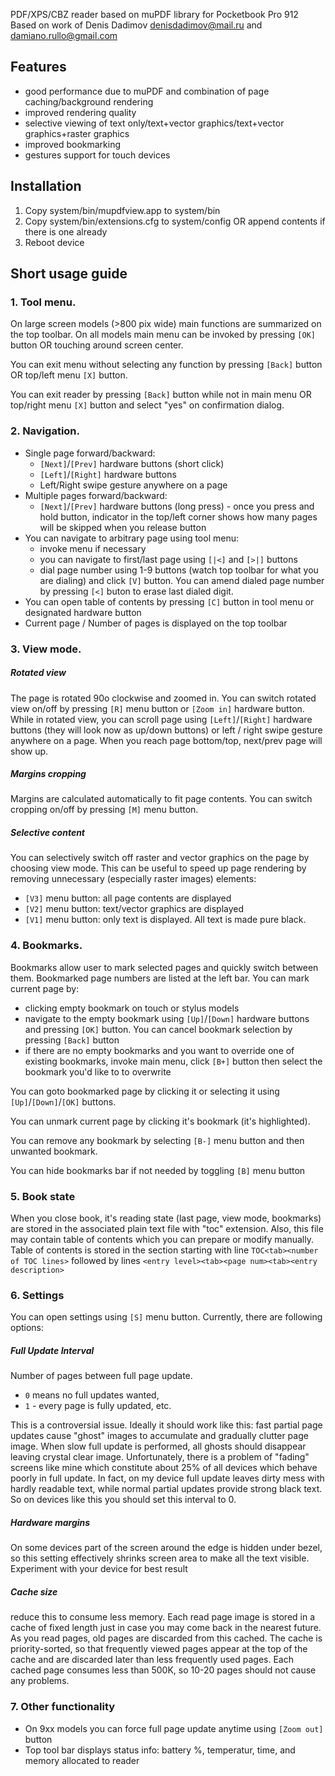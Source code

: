 PDF/XPS/CBZ reader based on muPDF library for Pocketbook Pro 912
Based on work of Denis Dadimov <denisdadimov@mail.ru> and <damiano.rullo@gmail.com>

## Features

- good performance due to muPDF and combination of page caching/background rendering
- improved rendering quality
- selective viewing of text only/text+vector graphics/text+vector graphics+raster graphics
- improved bookmarking
- gestures support for touch devices

## Installation

1. Copy system/bin/mupdfview.app to system/bin
2. Copy system/bin/extensions.cfg to system/config OR append contents if there is one already
3. Reboot device

## Short usage guide

### 1. Tool menu.

On large screen models (>800 pix wide) main functions are summarized on the top toolbar. On all models main menu can be invoked by pressing `[OK]` button OR touching around screen center. 

You can exit menu without selecting any function by pressing `[Back]` button OR top/left menu `[X]` button.

You can exit reader by pressing `[Back]` button while not in main menu OR top/right menu `[X]` button and select "yes" on confirmation dialog.

### 2. Navigation.

* Single page forward/backward:
  - `[Next]`/`[Prev]` hardware buttons (short click)
  - `[Left]`/`[Right]` hardware buttons
  - Left/Right swipe gesture anywhere on a page
* Multiple pages forward/backward:
  - `[Next]`/`[Prev]` hardware buttons (long press) - once you press and hold button, indicator in the top/left corner shows how many pages will be skipped when you release button
* You can navigate to arbitrary page using tool menu:
  - invoke menu if necessary
  - you can navigate to first/last page using `[|<]` and `[>|]` buttons
  - dial page number using 1-9 buttons (watch top toolbar for what you are dialing) and click `[V]` button. You can amend dialed page number by pressing `[<]` buton to erase last dialed digit.
* You can open table of contents by pressing `[C]` button in tool menu or designated hardware button
* Current page / Number of pages is displayed on the top toolbar

### 3. View mode.
##### Rotated view
 
The page is rotated 90o clockwise and zoomed in. You can switch rotated view on/off by pressing `[R]` menu button or `[Zoom in]` hardware button. While in rotated view, you can scroll page using `[Left]`/`[Right]` hardware buttons (they will look now as up/down buttons) or left / right swipe gesture anywhere on a page. When you reach page bottom/top, next/prev page will show up.

##### Margins cropping

Margins are calculated automatically to fit page contents. You can switch cropping on/off by pressing `[M]` menu button.

##### Selective content

You can selectively switch off raster and vector graphics on the page by choosing view mode. This can be useful to speed up page rendering by removing unnecessary (especially raster images) elements:
* `[V3]` menu button: all page contents are displayed
* `[V2]` menu button: text/vector graphics are displayed
* `[V1]` menu button: only text is displayed. All text is made pure black.

### 4. Bookmarks.

Bookmarks allow user to mark selected pages and quickly switch between them. Bookmarked page numbers are listed at the left bar. You can mark current page by:
- clicking empty bookmark on touch or stylus models
- navigate to the empty bookmark using `[Up]`/`[Down]` hardware buttons and pressing `[OK]` button. You can cancel bookmark selection by pressing `[Back]` button
- if there are no empty bookmarks and you want to override one of existing bookmarks, invoke main menu, click `[B+]` button then select the bookmark you'd like to to overwrite

You can goto bookmarked page by clicking it or selecting it using `[Up]`/`[Down]`/`[OK]` buttons.

You can unmark current page by clicking it's bookmark (it's highlighted).

You can remove any bookmark by selecting `[B-]` menu button and then unwanted bookmark.

You can hide bookmarks bar if not needed by toggling `[B]` menu button

### 5. Book state

When you close book, it's reading state (last page, view mode, bookmarks) are stored in the associated plain text file with "toc" extension.  Also, this file may contain table of contents which you can prepare or modify manually.
Table of contents is stored in the section starting with line `TOC<tab><number of TOC lines>` followed by lines `<entry level><tab><page num><tab><entry description>`

### 6. Settings

You can open settings using `[S]` menu button. Currently, there are following options:

##### Full Update Interval

Number of pages between full page update. 
  - `0` means no full updates wanted, 
  - `1` - every page is fully updated, etc.

This is a controversial issue. Ideally it should work like this: fast
partial page updates cause "ghost" images to accumulate and gradually
clutter page image. When slow full update is performed, all ghosts should
disappear leaving crystal clear image. Unfortunately, there is a problem
of "fading" screens like mine which constitute about 25% of all devices
which behave poorly in full update. In fact, on my device full update leaves
dirty mess with hardly readable text, while normal partial updates provide
strong black text. So on devices like this you should set this interval to 0.

##### Hardware margins

On some devices part of the screen around the edge is hidden under bezel, so this setting effectively shrinks screen area to make all the text visible. Experiment with your device for best result

##### Cache size

reduce this to consume less memory. Each read page image is stored in a cache of fixed length just in case you may come back in the nearest future. As you read pages, old pages are discarded from this cached.  The cache is priority-sorted, so that frequently viewed pages appear at the top of the cache and are discarded later than less frequently used pages. Each cached page consumes less than 500K, so 10-20 pages should not cause any problems.

### 7. Other functionality

* On 9xx models you can force full page update anytime using `[Zoom out]`
button
* Top tool bar displays status info: battery %, temperatur, time, and
memory allocated to reader 

